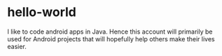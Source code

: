 # hello-world

I like to code android apps in Java.
Hence this account will primarily be used for Android projects that will hopefully help others make their lives easier.
